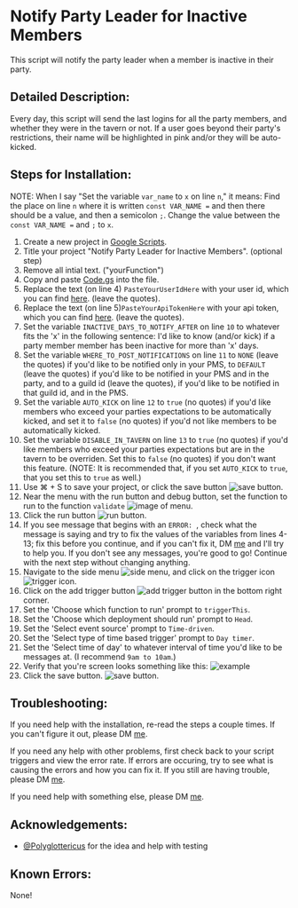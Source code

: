# Notify Party Leader for Inactive Members

This script will notify the party leader when a member is inactive in their party.

## Detailed Description:
Every day, this script will send the last logins for all the party members, and whether they were in the tavern or not. If a user goes beyond their party's restrictions, their name will be highlighted in pink and/or they will be auto-kicked.

## Steps for Installation:
NOTE: When I say "Set the variable `var_name` to `x` on line `n`," it means: Find the place on line `n` where it is written `const VAR_NAME =` and then there should be a value, and then a semicolon `;`. Change the value between the `const VAR_NAME =` and `;` to `x`.

1. Create a new project in [Google Scripts](https://script.google.com).
2. Title your project "Notify Party Leader for Inactive Members". (optional step)
3. Remove all intial text. ("yourFunction")
4. Copy and paste [Code.gs](Code.gs) into the file.
5. Replace the text (on line 4) `PasteYourUserIdHere` with your user id, which you can find [here](https://habitica.com/user/settings/api). (leave the quotes).
6. Replace the text (on line 5)`PasteYourApiTokenHere` with your api token, which you can find [here](https://habitica.com/user/settings/api). (leave the quotes).
7. Set the variable `INACTIVE_DAYS_TO_NOTIFY_AFTER` on line `10` to whatever fits the 'x' in the following sentence: I'd like to know (and/or kick) if a party member member has been inactive for more than 'x' days.
8. Set the variable `WHERE_TO_POST_NOTIFICATIONS` on line `11` to `NONE` (leave the quotes) if you'd like to be notified only in your PMS, to `DEFAULT` (leave the quotes) if you'd like to be notified in your PMS and in the party, and to a guild id (leave the quotes), if you'd like to be notified in that guild id, and in the PMS.
9. Set the variable `AUTO_KICK` on line `12` to `true` (no quotes) if you'd like members who exceed your parties expectations to be automatically kicked, and set it to `false` (no quotes) if you'd not like members to be automatically kicked.
10. Set the variable `DISABLE_IN_TAVERN` on line `13` to `true` (no quotes) if you'd like members who exceed your parties expectations but are in the tavern to be overriden. Set this to `false` (no quotes) if you don't want this feature. (NOTE: It is recommended that, if you set `AUTO_KICK` to `true`, that you set this to `true` as well.)
11. Use ⌘ + S to save your project, or click the save button ![save button](https://snipboard.io/DStH86.jpg).
12. Near the menu with the run button and debug button, set the function to run to the function `validate` ![image of menu](https://snipboard.io/89PImF.jpg).
13. Click the run button ![run button](https://snipboard.io/UCAtuH.jpg).
14. If you see message that begins with an `ERROR: `, check what the message is saying and try to fix the values of the variables from lines 4-13; fix this before you continue, and if you can't fix it, DM [me](https://habitica.com/profile/7748a67a-a485-4808-91d7-fdba18d6075b) and I'll try to help you. If you don't see any messages, you're good to go! Continue with the next step without changing anything.
15. Navigate to the side menu ![side menu](https://snipboard.io/8fgDPl.jpg), and click on the trigger icon ![trigger icon](https://snipboard.io/Ujx9fg.jpg).
16. Click on the add trigger button ![add trigger button](https://snipboard.io/lVaiCL.jpg) in the bottom right corner.
17. Set the 'Choose which function to run' prompt to `triggerThis`.
18. Set the 'Choose which deployment should run' prompt to `Head`.
19. Set the 'Select event source' prompt to `Time-driven`.
20. Set the 'Select type of time based trigger' prompt to `Day timer`.
21. Set the 'Select time of day' to whatever interval of time you'd like to be messages at. (I recommend `9am to 10am`.)
22. Verify that you're screen looks something like this: ![example](https://snipboard.io/PbaCck.jpg)
23. Click the save button. ![save button](https://snipboard.io/UseTxZ.jpg).

## Troubleshooting:

If you need help with the installation, re-read the steps a couple times. If you can't figure it out, please DM [me](https://habitica.com/profile/7748a67a-a485-4808-91d7-fdba18d6075b).

If you need any help with other problems, first check back to your script triggers and view the error rate. If errors are occuring, try to see what is causing the errors and how you can fix it. If you still are having trouble, please DM [me](https://habitica.com/profile/7748a67a-a485-4808-91d7-fdba18d6075).

If you need help with something else, please DM [me](https://habitica.com/profile/7748a67a-a485-4808-91d7-fdba18d6075).

## Acknowledgements:
* [@Polyglottericus](https://habitica.com/profile/128c50f0-3f5c-47aa-94b9-f293a4920d0f) for the idea and help with testing

## Known Errors:
None! 
